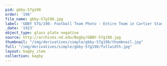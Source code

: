 ```yaml
---
pid: gbby-57g198
order: '198'
file_name: gbby-57g198.jpg
label: 'GBBY 57G/198: Football Team Photo - Entire Team in Cartier Stands - 1923'
_date: '1923'
object_type: glass plate negative
source: http://archives.nd.edu/Bagby/GBBY-57g198.jpg
thumbnail: "/img/derivatives/simple/gbby-57g198/thumbnail.jpg"
full: "/img/derivatives/simple/gbby-57g198/fullwidth.jpg"
layout: bagby_item
collection: bagby
---
```

